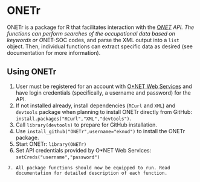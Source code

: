 ONETr
=====

ONETr is a package for R that facilitates interaction with the <a href="www.onetonline.org" target="_blank">O*NET</a> API.  The functions can perform searches of the occupational data based on keywords or O*NET-SOC codes, and parse the XML output into a <code>list</code> object. Then, individual functions can extract specific data as desired (see documentation for more information).

Using ONETr
-----------
1. User must be registered for an account with <a href="http://services.onetcenter.org/" target="_blank">O*NET Web Services</a> and have login credentials (specifically, a username and password) for the API.
2. If not installed already, install dependencies (<code>RCurl</code> and <code>XML</code>) and <code>devtools</code> package when planning to install ONETr directly from GitHub: <code>install.packages("RCurl","XML","devtools")</code>.
3. Call <code>library(devtools)</code> to prepare for GitHub installation.
4. Use <code>install_github("ONETr",username="eknud")</code> to install the ONETr package.
5. Start ONETr: <code>library(ONETr)</code>
6. Set API credentials provided by O*NET Web Services: <code>setCreds("username","password")
7. All package functions should now be equipped to run. Read documentation for detailed description of each function.

